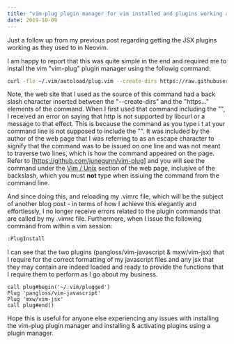 ```yaml
---
title: "vim-plug plugin manager for vim installed and plugins working again"
date: 2019-10-09
---
```


Just a follow up from my previous post regarding getting the JSX plugins working as they used to in Neovim.

I am happy to report that this was quite simple in the end and required me to install the vim "vim-plug" plugin manager using the followig command:

````bash
curl -flo ~/.vim/autoload/plug.vim --create-dirs https://raw.githubusercontent.com/junegunn/vim-plug/master/plug.vim
````

Note, the web site that I used as the source of this command had a back slash character inserted between the "--create-dirs" and the "https..." elements of the command. When I first used that command including the "\", I received an error on saying that http is not supported by libcurl or a message to that effect. This is because the command as you type i t at your command line is not supposed to include the "\". It was included by the author of the web page that I was referring to as an escape character to signify that the command was to be issued on one line and was not meant to traverse two lines, which is how the command appeared on the page. Refer to [https://github.com/junegunn/vim-plug] and you will see the command under the [Vim / Unix](https://github.com/junegunn/vim-plug) section of the web page, inclusive of the backslash, which you must **not** type when issiuing the command from the command line.

And since doing this, and reloading my .vimrc file, which will be the subject of another blog post - in terms of how I achieve this elegantly and effortlessly, I no longer receive errors related to the plugin commands that are called by my .vimrc file. Furthermore, when I issue the following command from within a vim session:

````bash
:PlugInstall
````

I can see that the two plugins (pangloss/vim-javascript & mxw/vim-jsx) that I require for the correct formatting of my javascript files and any jsx that they may contain are indeed loaded and ready to provide the functions that I require them to perform as I go about my business.

````vim
call plug#begin('~/.vim/plugged')
Plug 'pangloss/vim-javascript'
Plug 'mxw/vim-jsx'
call plug#end()
````
Hope this is useful for anyone else experiencing any issues with installing the vim-plug plugin manager and installing & activating plugins using a plugin manager.
